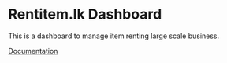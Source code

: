 # Rentitem.lk Dashboard

This is a dashboard to manage item renting large scale business. 

[Documentation](./docs/README.md)